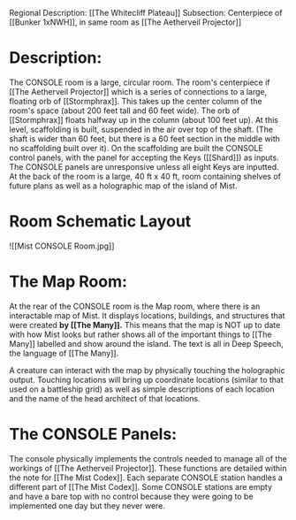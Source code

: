 Regional Description: [[The Whitecliff Plateau]]
Subsection: Centerpiece of [[Bunker 1xNWH]], in same room as [[The Aetherveil Projector]]
# Description:
The CONSOLE room is a large, circular room. The room's centerpiece if [[The Aetherveil Projector]] which is a series of connections to a large, floating orb of [[Stormphrax]]. This takes up the center column of the room's space (about 200 feet tall and 60 feet wide). The orb of [[Stormphrax]] floats halfway up in the column (about 100 feet up). At this level, scaffolding is built, suspended in the air over top of the shaft. (The shaft is wider than 60 feet, but there is a 60 feet section in the middle with no scaffolding built over it). On the scaffolding are built the CONSOLE control panels, with the panel for accepting the Keys ([[Shard]]) as inputs. The CONSOLE panels are unresponsive unless all eight Keys are inputted. At the back of the room is a large, 40 ft x 40 ft, room containing shelves of future plans as well as a holographic map of the island of Mist.
# Room Schematic Layout
![[Mist CONSOLE Room.jpg]]
# The Map Room:
At the rear of the CONSOLE room is the Map room, where there is an interactable map of Mist. It displays locations, buildings, and structures that were created **by [[The Many]].** This means that the map is NOT up to date with how Mist looks but rather shows all of the important things to [[The Many]] labelled and show around the island. The text is all in Deep Speech, the language of [[The Many]]. 

A creature can interact with the map by physically touching the holographic output. Touching locations will bring up coordinate locations (similar to that used on a battleship grid) as well as simple descriptions of each location and the name of the head architect of that locations.
# The CONSOLE Panels:
The console physically implements the controls needed to manage all of the workings of [[The Aetherveil Projector]]. These functions are detailed within the note for [[The Mist Codex]]. Each separate CONSOLE station handles a different part of [[The Mist Codex]]. Some CONSOLE stations are empty and have a bare top with no control because they were going to be implemented one day but they never were. 